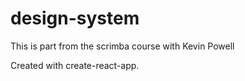 # design-system
This is part from the scrimba course with Kevin Powell

Created with create-react-app.
